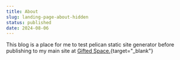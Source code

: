 ```yaml
---
title: About
slug: landing-page-about-hidden
status: published
date: 2024-08-06
---
```


This blog is a place for me to test pelican
static site generator before publishing to my main site
at [Gifted Space.](https://netzro.github.io){target="_blank"}
